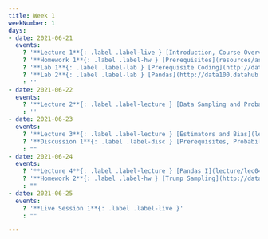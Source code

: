 ```yaml
---
title: Week 1
weekNumber: 1
days:
- date: 2021-06-21
  events:
    ? '**Lecture 1**{: .label .label-live } [Introduction, Course Overview](lecture/lec01)'
    ? '**Homework 1**{: .label .label-hw } [Prerequisites](resources/assets/hw/hw1.pdf) (due Jun 24)'
    ? '**Lab 1**{: .label .label-lab } [Prerequisite Coding](http://data100.datahub.berkeley.edu/hub/user-redirect/git-sync?repo=https://github.com/DS-100/su21&urlpath=tree/su21/lab/lab01&branch=main) (due Jun 26)'
    ? '**Lab 2**{: .label .label-lab } [Pandas](http://data100.datahub.berkeley.edu/hub/user-redirect/git-sync?repo=https://github.com/DS-100/su21&urlpath=tree/su21/lab/lab02&branch=main) (due Jun 26)'
    : ''
- date: 2021-06-22
  events:
    ? '**Lecture 2**{: .label .label-lecture } [Data Sampling and Probability](lecture/lec02)'
    : ''
- date: 2021-06-23
  events:
    ? '**Lecture 3**{: .label .label-lecture } [Estimators and Bias](lecture/lec03)'
    ? '**Discussion 1**{: .label .label-disc } [Prerequisites, Probability](https://drive.google.com/file/d/1-mV5d574mpqXfUjrXjnC8DtulrWeTAPv/view?usp=sharing)'
    : ""
- date: 2021-06-24
  events:
    ? '**Lecture 4**{: .label .label-lecture } [Pandas I](lecture/lec04)'
    ? '**Homework 2**{: .label .label-hw } [Trump Sampling](http://data100.datahub.berkeley.edu/hub/user-redirect/git-sync?repo=https://github.com/DS-100/su21&urlpath=tree/su21/hw/hw2&branch=main) (due Jun 28)'
    : ""
- date: 2021-06-25
  events:
    ? '**Live Session 1**{: .label .label-live }'
    : ""

---
```

